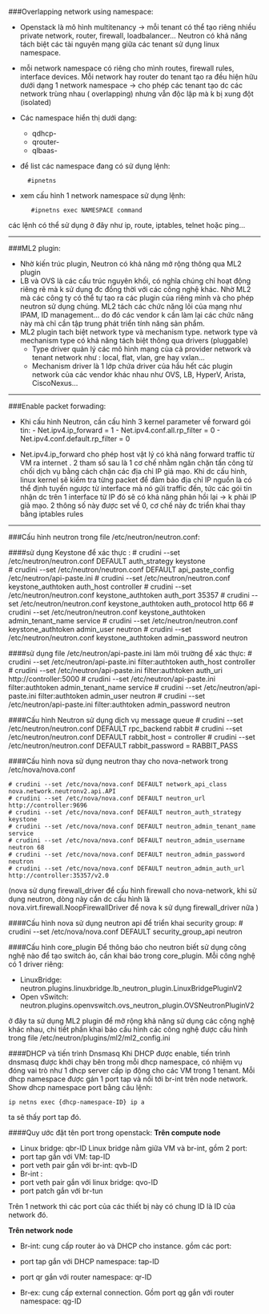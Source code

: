 ###Overlapping network using namespace:
- Openstack là mô hình multitenancy -> mỗi tenant có thể tạo riêng nhiều private network, router, firewall, loadbalancer… Neutron có khả năng tách biệt các tài nguyên mạng giữa các tenant sử dụng linux namespace.
- mỗi network namespace có riêng cho mình routes, firewall rules, interface devices. Mỗi network hay router do tenant tạo ra đều hiện hữu dưới dạng 1 network namespace -> cho phép các tenant tạo dc các network trùng nhau ( overlapping) nhưng vẫn độc lập mà k bị xung đột (isolated)
- Các namespace hiển thị dưới dạng:
     - qdhcp- <network UUID>
     - qrouter- <router UUID>
     - qlbaas- <load balancer UUID>
- để list các namespace đang có sử dụng lệnh:

        #ipnetns

- xem cấu hình 1 network namespace sử dụng lệnh:
	
         #ipnetns exec NAMESPACE command

các lệnh có thể sử dụng ở đây như ip, route, iptables, telnet hoặc ping…

-------------------------------------

###ML2 plugin:

- Nhờ kiến trúc plugin, Neutron có khả năng mở rộng thông qua ML2 plugin
- LB và OVS là các cấu trúc nguyên khối, có nghĩa chúng chỉ hoạt động riêng rẽ mà k sử dụng đc đồng thời với các công nghệ khác. Nhờ ML2 mà các công ty có thể tự tạo ra các plugin của riêng mình và cho phép neutron sử dụng chúng. ML2 tách các chức năng lõi của mạng như IPAM, ID management… do đó các vendor k cần làm lại các chức năng này mà chỉ cần tập trung phát triển tính năng sản phẩm. 
- ML2 plugin tach biệt network type và mechanism type. network type và mechanism type có khả năng tách biệt thông qua drivers (pluggable)
     - Type driver quản lý các mô hình mạng của cả provider network và tenant network như : local, flat, vlan, gre hay vxlan…
     - Mechanism driver là 1 lớp chứa driver của hầu hết các plugin network của các vendor khác nhau như OVS, LB, HyperV, Arista, CiscoNexus…

---------------------------- 

###Enable packet forwading:

- Khi cấu hình Neutron, cần cấu hình 3 kernel parameter về forward gói tin:
      - Net.ipv4.ip_forward = 1
      - Net.ipv4.conf.all.rp_filter = 0
      - Net.ipv4.conf.default.rp_filter = 0

- Net.ipv4.ip_forward cho phép host vật lý có khả năng forward traffic từ VM ra internet . 2 tham số sau là 1 cơ chế  nhằm ngăn chặn tấn công từ chối dịch vụ bằng cách chặn các địa chỉ IP giả mạo. Khi dc cấu hình, linux kernel sẽ kiểm tra từng packet để đảm bảo địa chỉ IP nguồn là có thể định tuyến ngược từ interface mà nó gửi traffic đến, tức các gói tin nhận dc trên 1 interface từ IP đó sẽ có khả năng phản hồi lại -> k phải IP giả mạo.
2 thông số này được set về 0, cơ chế này đc triển khai thay bằng iptables rules

----------------

###Cấu hình neutron trong file /etc/neutron/neutron.conf:

####sử dụng Keystone để xác thực :
    # crudini --set /etc/neutron/neutron.conf DEFAULT auth_strategy keystone  
    # crudini --set /etc/neutron/neutron.conf DEFAULT api_paste_config /etc/neutron/api-paste.ini 
    # crudini --set /etc/neutron/neutron.conf keystone_authtoken auth_host controller 
    # crudini --set /etc/neutron/neutron.conf keystone_authtoken auth_port 35357 
    # crudini --set /etc/neutron/neutron.conf keystone_authtoken auth_protocol http 66 
    # crudini --set /etc/neutron/neutron.conf keystone_authtoken admin_tenant_name service 
    # crudini --set /etc/neutron/neutron.conf keystone_authtoken admin_user neutron
    # crudini --set /etc/neutron/neutron.conf keystone_authtoken admin_password neutron

####sử dụng file /etc/neutron/api-paste.ini làm môi trường để xác thực:
    # crudini --set /etc/neutron/api-paste.ini filter:authtoken auth_host controller 
    # crudini --set /etc/neutron/api-paste.ini filter:authtoken auth_uri http://controller:5000 
    # crudini --set /etc/neutron/api-paste.ini filter:authtoken admin_tenant_name service 
    # crudini --set /etc/neutron/api-paste.ini filter:authtoken admin_user neutron 
    # crudini --set /etc/neutron/api-paste.ini filter:authtoken admin_password neutron

####Cấu hình Neutron sử dụng dịch vụ message queue
    # crudini --set /etc/neutron/neutron.conf DEFAULT rpc_backend rabbit
    # crudini --set /etc/neutron/neutron.conf DEFAULT rabbit_host = controller
    # crudini --set /etc/neutron/neutron.conf DEFAULT rabbit_password = RABBIT_PASS

####Cấu hình nova sử dụng neutron thay cho nova-network trong /etc/nova/nova.conf

    # crudini --set /etc/nova/nova.conf DEFAULT network_api_class nova.network.neutronv2.api.API 
    # crudini --set /etc/nova/nova.conf DEFAULT neutron_url http://controller:9696
    # crudini --set /etc/nova/nova.conf DEFAULT neutron_auth_strategy keystone 
    # crudini --set /etc/nova/nova.conf DEFAULT neutron_admin_tenant_name service 
    # crudini --set /etc/nova/nova.conf DEFAULT neutron_admin_username neutron 68 
    # crudini --set /etc/nova/nova.conf DEFAULT neutron_admin_password neutron 
    # crudini --set /etc/nova/nova.conf DEFAULT neutron_admin_auth_url http://controller:35357/v2.0

(nova sử dụng firewall_driver để cấu hình firewall cho nova-network, khi sử dụng neutron, dòng này cần dc cấu hình là nova.virt.firewall.NoopFirewallDriver để nova k sử dụng firewall_driver nữa )

####Cấu hình nova sử dụng neutron api để triển khai security group:
    # crudini --set /etc/nova/nova.conf DEFAULT security_group_api neutron

####Cấu hình core_plugin
Để thông báo cho neutron biết sử dụng công nghệ nào để tạo switch ảo, cần khai báo trong core_plugin. Mỗi công nghệ có 1 driver riêng:

  - LinuxBridge: neutron.plugins.linuxbridge.lb_neutron_plugin.LinuxBridgePluginV2
  - Open vSwitch: neutron.plugins.openvswitch.ovs_neutron_plugin.OVSNeutronPluginV2

ở đây ta sử dụng ML2 plugin để mở rộng khả năng sử dụng các công nghệ khác nhau, chi tiết phần khai báo cấu hình các công nghệ được cấu hình trong file /etc/neutron/plugins/ml2/ml2_config.ini

####DHCP và tiến trình Dnsmasq
Khi DHCP được enable, tiến trình dnsmasq được khởi chạy bên trong mỗi dhcp namespace, có nhiệm vụ đóng vai trò như 1 dhcp server cấp ip động cho các VM trong 1 tenant. 
Mỗi dhcp namespace được gán 1 port tap và nối tới br-int trên node network. Show dhcp namespace port bằng câu lệnh:

    ip netns exec {dhcp-namespace-ID} ip a
ta sẽ thấy port tap đó.

####Quy ước đặt tên port trong openstack:
**Trên compute node**

- Linux bridge: qbr-ID
Linux bridge nằm giữa VM và br-int, gồm 2 port:
 - port tap gắn với VM: tap-ID
 - port veth pair gắn với br-int: qvb-ID
- Br-int :
 - port veth pair gắn với linux bridge: qvo-ID
 - port patch gắn với br-tun
 
Trên 1 network thì các port của các thiết bị này có chung ID là ID của network đó.

**Trên network node**

- Br-int: cung cấp router ảo và DHCP cho instance. gồm các port:
 - port tap gắn với DHCP namespace: tap-ID
 - port qr gắn với router namespace: qr-ID
 
- Br-ex: cung cấp external connection. Gồm port qg gắn với router namespace: qg-ID
